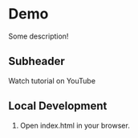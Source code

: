 # Demo
Some description!

## Subheader

Watch tutorial on YouTube

## Local Development

1. Open index.html in your browser.
